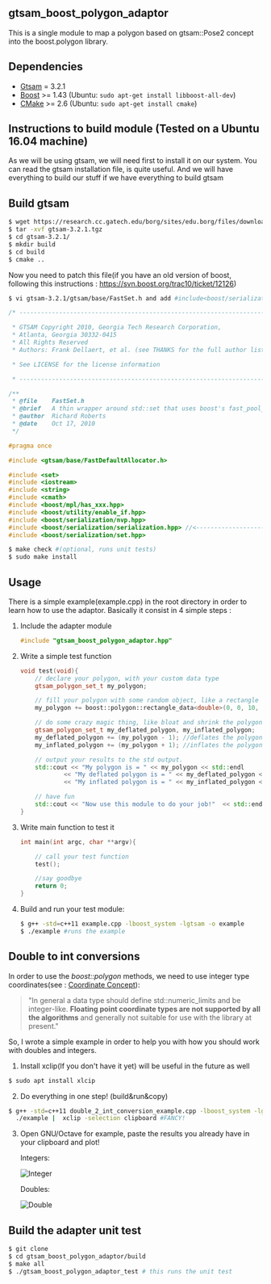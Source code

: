 ## gtsam_boost_polygon_adaptor

This is a single module to map a polygon based on gtsam::Pose2 concept into the boost.polygon library.
## Dependencies

- [Gtsam](https://research.cc.gatech.edu/borg/sites/edu.borg/files/downloads/gtsam-3.2.1.tgz) = 3.2.1
- [Boost](http://www.boost.org/users/download/) >= 1.43 (Ubuntu: `sudo apt-get install libboost-all-dev`)
- [CMake](http://www.cmake.org/cmake/resources/software.html) >= 2.6 (Ubuntu: `sudo apt-get install cmake`)

## Instructions to build module (Tested on a Ubuntu 16.04 machine)
As we will be using gtsam, we will need first to install it on our system.
You can read the gtsam installation file, is quite useful. And we will have everything
to build our stuff if we have everything to build gtsam
## Build gtsam
```sh
$ wget https://research.cc.gatech.edu/borg/sites/edu.borg/files/downloads/gtsam-3.2.1.tgz
$ tar -xvf gtsam-3.2.1.tgz
$ cd gtsam-3.2.1/
$ mkdir build
$ cd build
$ cmake ..
```
Now you need to patch this file(if you have an old version of boost, following this instructions : https://svn.boost.org/trac10/ticket/12126)
```sh
$ vi gtsam-3.2.1/gtsam/base/FastSet.h and add #include<boost/serialization/serialization.hpp>
```
```c++
/* ----------------------------------------------------------------------------

 * GTSAM Copyright 2010, Georgia Tech Research Corporation,
 * Atlanta, Georgia 30332-0415
 * All Rights Reserved
 * Authors: Frank Dellaert, et al. (see THANKS for the full author list)

 * See LICENSE for the license information

 * -------------------------------------------------------------------------- */

/**
 * @file    FastSet.h
 * @brief   A thin wrapper around std::set that uses boost's fast_pool_allocator.
 * @author  Richard Roberts
 * @date    Oct 17, 2010
 */

#pragma once

#include <gtsam/base/FastDefaultAllocator.h>

#include <set>
#include <iostream>
#include <string>
#include <cmath>
#include <boost/mpl/has_xxx.hpp>
#include <boost/utility/enable_if.hpp>
#include <boost/serialization/nvp.hpp>
#include <boost/serialization/serialization.hpp> //<----------------------
#include <boost/serialization/set.hpp>
```
```sh
$ make check #(optional, runs unit tests)
$ sudo make install
```

## Usage
There is a simple example(example.cpp) in the root directory in order
to learn how to use the adaptor. Basically it consist in 4 simple steps :
 1. Include the adapter module
    ```cpp
    #include "gtsam_boost_polygon_adaptor.hpp"
    ```
 2. Write a simple test function
    ```cpp
    void test(void){
        // declare your polygon, with your custom data type
        gtsam_polygon_set_t my_polygon;

        // fill your polygon with some random object, like a rectangle
        my_polygon += boost::polygon::rectangle_data<double>(0, 0, 10, 10);

        // do some crazy magic thing, like bloat and shrink the polygon
        gtsam_polygon_set_t my_deflated_polygon, my_inflated_polygon;
        my_deflated_polygon += (my_polygon - 1); //deflates the polygon by 1
        my_inflated_polygon += (my_polygon + 1); //inflates the polygon by 1

        // output your results to the std output.
        std::cout << "My polygon is = " << my_polygon << std::endl
                << "My deflated polygon is = " << my_deflated_polygon << std::endl
                << "My inflated polygon is = " << my_inflated_polygon << std::endl;

        // have fun
        std::cout << "Now use this module to do your job!"  << std::endl ;
    }
    ```
 3. Write main function to test it
    ```cpp
    int main(int argc, char **argv){

        // call your test function
        test();

        //say goodbye
        return 0;
    }
    ```
 4. Build and run your test module:
    ```sh
    $ g++ -std=c++11 example.cpp -lboost_system -lgtsam -o example
    $ ./example #runs the example
    ```

## Double to int conversions
In order to use the *boost::polygon* methods, we need to use integer type coordinates(see :
[Coordinate Concept](http://www.boost.org/doc/libs/1_62_0/libs/polygon/doc/gtl_coordinate_concept.htm)):

> "In general a data type should define std::numeric_limits and be integer-like.
> **Floating point coordinate types are not supported by all the algorithms** and generally
> not suitable for use with the library at present."

So, I wrote a simple example in order to help you with how you should work with doubles and integers.

 1. Install xclip(If you don't have it yet) will be useful in the future as well
 ```sh
 $ sudo apt install xlcip
 ```
2. Do everything in one step! (build&run&copy)
```sh
$ g++ -std=c++11 double_2_int_conversion_example.cpp -lboost_system -lgtsam -o example && \
  ./example |  xclip -selection clipboard #FANCY!
```
3. Open GNU/Octave for example, paste the results you already have in your clipboard and plot!

    Integers:

    ![Integer](https://preview.ibb.co/joxYNv/double.png)

    Doubles:

    ![Double](https://preview.ibb.co/dn0g9a/double.png)

## Build the adapter unit test
```sh
$ git clone
$ cd gtsam_boost_polygon_adaptor/build
$ make all
$ ./gtsam_boost_polygon_adaptor_test # this runs the unit test
```
